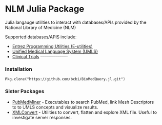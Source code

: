 
<a id='NLM-Julia-Package-1'></a>

# NLM Julia Package


Julia langauge utilities to interact with databases/APIs provided by the National Library of Medicine (NLM)


Supported databases/APIS include:


  * [Entrez Programming Utilities (E-utilities)](#entrez)
  * [Unified Medical Language System (UMLS)](#umls)
  * [Clinical Trials](#clinical-trials) ––––––––––––-


<a id='Installation-1'></a>

### Installation


```
Pkg.clone("https://github.com/bcbi/BioMedQuery.jl.git")
```


<a id='Sister-Packages-1'></a>

### Sister Packages


  * [PubMedMiner](https://github.com/bcbi/PubMedMiner.jl) - Executables to search PubMed, link Mesh Descriptors to to UMLS concepts and visualize results.
  * [XMLConvert](https://github.com/bcbi/XMLconvert.jl) - Utilities to convert, flatten and explore XML file. Useful to investigate server responses.

